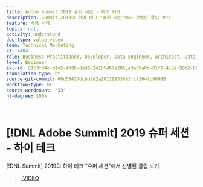 ```yaml
---
title: Adobe Summit 2019 슈퍼 세션 - 하이 테크
description: Summit 2019의 하이 테크 "슈퍼 세션"에서 선별된 클립 보기
feature: 사용 사례
topics: null
activity: understand
doc-type: value video
team: Technical Marketing
kt: 4404
role: Business Practitioner, Developer, Data Engineer, Architect, Data Architect, Administrator, Leader
level: Beginner
exl-id: 8153f04c-d1a5-4dd8-8ed6-24205467e285,e3a09a0d-81f1-412e-90b2-89161f8dd9e3,e3a09a0d-81f1-412e-90b2-89161f8dd9e3,8153f04c-d1a5-4dd8-8ed6-24205467e285
translation-type: ht
source-git-commit: 00d58427dcbd2d2a20119933693fcf264fb86080
workflow-type: ht
source-wordcount: '33'
ht-degree: 100%

---
```


# [!DNL Adobe Summit] 2019 슈퍼 세션 - 하이 테크

[!DNL Summit] 2019의 하이 테크 &quot;슈퍼 세션&quot;에서 선별된 클립 보기

>[!VIDEO](https://video.tv.adobe.com/v/30548/?quality=12)
